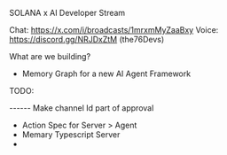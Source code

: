 SOLANA x AI Developer Stream

Chat: https://x.com/i/broadcasts/1mrxmMyZaaBxy
Voice: https://discord.gg/NRJDxZtM (the76Devs)

What are we building?

- Memory Graph for a new AI Agent Framework

TODO:

------ Make channel Id part of approval

- Action Spec for Server > Agent
- Memary Typescript Server
-
